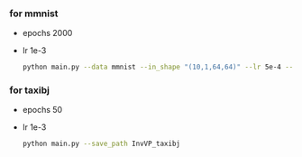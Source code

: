 ### for mmnist
- epochs 2000
- lr 1e-3

   ```sh
   python main.py --data mmnist --in_shape "(10,1,64,64)" --lr 5e-4 --scheduler onecycle --epochs 2000 --test_batch_size 16 --save_path InvVP_mmnist
   ```

### for taxibj
- epochs 50
- lr 1e-3

   ```sh
   python main.py --save_path InvVP_taxibj
   ```